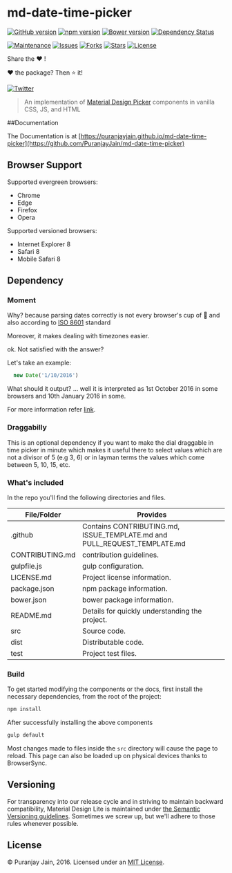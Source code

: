 # md-date-time-picker

[![GitHub version](https://badge.fury.io/gh/puranjayjain%2Fmd-date-time-picker.svg)](https://badge.fury.io/gh/puranjayjain%2Fmd-date-time-picker)
[![npm version](https://badge.fury.io/js/md-date-time-picker.svg)](https://badge.fury.io/js/md-date-time-picker)
[![Bower version](https://badge.fury.io/bo/puranjayjain%2Fmd-date-time-picker.svg)](https://badge.fury.io/bo/puranjayjain%2Fmd-date-time-picker)
[![Dependency Status](https://david-dm.org/puranjayjain/md-date-time-picker.svg)](https://david-dm.org/puranjayjain/md-date-time-picker)

[![Maintenance](https://img.shields.io/maintenance/yes/2016.svg)]()
[![Issues](https://img.shields.io/github/issues/puranjayjain/md-date-time-picker.svg)](https://github.com/puranjayjain/md-date-time-picker/issues)
[![Forks](https://img.shields.io/github/forks/puranjayjain/md-date-time-picker.svg)](https://github.com/puranjayjain/md-date-time-picker/network)
[![Stars](https://img.shields.io/github/stars/puranjayjain/md-date-time-picker.svg)](https://github.com/puranjayjain/md-date-time-picker/stargazers)
[![License](https://img.shields.io/badge/license-MIT-blue.svg)](https://raw.githubusercontent.com/puranjayjain/md-date-time-picker/master/LICENSE.md)

Share the :heart: !

:heart: the package? Then :star: it!

[![Twitter](https://img.shields.io/twitter/url/https/github.com/puranjayjain/md-date-time-picker.svg?style=social)](https://twitter.com/intent/tweet?text=Wow:&url=%5Bobject%20Object%5D)

> An implementation of [Material Design Picker](https://www.google.com/design/spec/components/pickers.html)
components in vanilla CSS, JS, and HTML

##Documentation

The Documentation is at [https://puranjayjain.github.io/md-date-time-picker](https://github.com/PuranjayJain/md-date-time-picker)

## Browser Support

Supported evergreen browsers:

- Chrome
- Edge
- Firefox
- Opera

Supported versioned browsers:

- Internet Explorer 8
- Safari 8
- Mobile Safari 8

## Dependency

### Moment
Why? because parsing dates correctly is not every browser's cup of :tea: and also according to [ISO 8601](https://en.wikipedia.org/wiki/ISO_8601) standard

Moreover, it makes dealing with timezones easier.

ok. Not satisfied with the answer?

Let's take an example:

```js
  new Date('1/10/2016')
```

What should it output? ... well it is interpreted as 1st October 2016 in some browsers and 10th January 2016 in some.

For more information refer [link](https://developer.mozilla.org/en-US/docs/Web/JavaScript/Reference/Global_Objects/Date/parse).

### Draggabilly

This is an optional dependency if you want to make the dial draggable in time picker in minute which makes it useful there to select values which are not a divisor of 5 (e.g 3, 6) or in layman terms the values which come between 5, 10, 15, etc.

### What's included

In the repo you'll find the following directories and files.

| File/Folder     | Provides                                                                 |
|-----------------|--------------------------------------------------------------------------|
| .github         | Contains CONTRIBUTING.md, ISSUE_TEMPLATE.md and PULL_REQUEST_TEMPLATE.md |
| CONTRIBUTING.md | contribution guidelines.                                                 |
| gulpfile.js     | gulp configuration.                                                      |
| LICENSE.md      | Project license information.                                             |
| package.json    | npm package information.                                                 |
| bower.json      | bower package information.                                               |
| README.md       | Details for quickly understanding the project.                           |
| src             | Source code.                                                             |
| dist            | Distributable code.                                                      |
| test            | Project test files.                                                      |

### Build

To get started modifying the components or the docs, first install the necessary
dependencies, from the root of the project:

```bash
npm install
```

After successfully installing the above components

```bash
gulp default
```

Most changes made to files inside the `src` directory will cause the page to reload. This page can also be loaded up on physical devices thanks to BrowserSync.

## Versioning

For transparency into our release cycle and in striving to maintain backward
compatibility, Material Design Lite is maintained under
[the Semantic Versioning guidelines](http://semver.org/). Sometimes we screw up,
but we'll adhere to those rules whenever possible.

## License

© Puranjay Jain, 2016. Licensed under an
[MIT License](https://github.com/puranjayjain/md-date-time-picker/blob/master/LICENSE.md).
